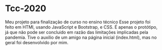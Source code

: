 # Tcc-2020
Meu projeto para finalização de curso no ensino técnico
Esse projeto foi feito em HTMl, usando JavaScript e Bootstrap, e CSS. É apenas o protótipo, já que não pode ser concluido em razão das limitações implicadas pela pandemia.
Tive o auxilio de um amigo na página inicial (index.html), mas no geral foi desenvolvido por mim.
